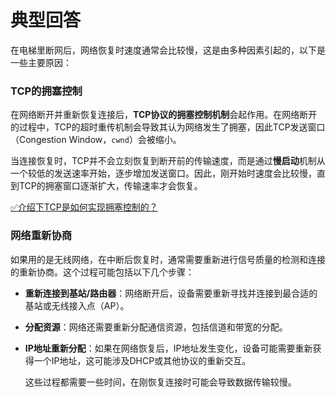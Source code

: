 # 典型回答


在电梯里断网后，网络恢复时速度通常会比较慢，这是由多种因素引起的，以下是一些主要原因：

### **TCP的拥塞控制**
 在网络断开并重新恢复连接后，**TCP协议的拥塞控制机制**会起作用。在网络断开的过程中，TCP的超时重传机制会导致其认为网络发生了拥塞，因此TCP发送窗口（Congestion Window，`cwnd`）会被缩小。



 当连接恢复时，TCP并不会立刻恢复到断开前的传输速度，而是通过**慢启动**机制从一个较低的发送速率开始，逐步增加发送窗口。因此，刚开始时速度会比较慢，直到TCP的拥塞窗口逐渐扩大，传输速率才会恢复。



[✅介绍下TCP是如何实现拥塞控制的？](https://www.yuque.com/hollis666/qyhor6/hycerreua968mwip)



### **网络重新协商**
如果用的是无线网络，在中断后恢复时，通常需要重新进行信号质量的检测和连接的重新协商。这个过程可能包括以下几个步骤：

+ **重新连接到基站/路由器**：网络断开后，设备需要重新寻找并连接到最合适的基站或无线接入点（AP）。
+ **分配资源**：网络还需要重新分配通信资源，包括信道和带宽的分配。
+ **IP地址重新分配**：如果在网络恢复后，IP地址发生变化，设备可能需要重新获得一个IP地址，这可能涉及DHCP或其他协议的重新交互。

   这些过程都需要一些时间，在刚恢复连接时可能会导致数据传输较慢。

